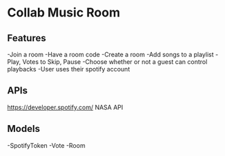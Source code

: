 # Collab Music Room

## Features

-Join a room
-Have a room code
-Create a room
-Add songs to a playlist
-Play, Votes to Skip, Pause
-Choose whether or not a guest can control playbacks
-User uses their spotify account

## APIs

https://developer.spotify.com/
NASA API

## Models

-SpotifyToken
-Vote
-Room
